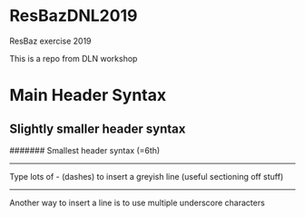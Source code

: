 # ResBazDNL2019
ResBaz exercise 2019

This is a repo from DLN workshop


# Main Header Syntax
## Slightly smaller header syntax
####### Smallest header syntax (=6th)

-------------

Type lots of - (dashes) to insert a greyish line (useful sectioning off stuff)

________________

Another way to insert a line is to use multiple underscore characters
